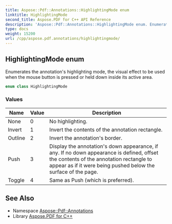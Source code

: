 ```yaml
---
title: Aspose::Pdf::Annotations::HighlightingMode enum
linktitle: HighlightingMode
second_title: Aspose.PDF for C++ API Reference
description: 'Aspose::Pdf::Annotations::HighlightingMode enum. Enumerates the annotation''s highlighting mode, the visual effect to be used when the mouse button is pressed or held down inside its active area in C++.'
type: docs
weight: 15200
url: /cpp/aspose.pdf.annotations/highlightingmode/
---
```

## HighlightingMode enum


Enumerates the annotation's highlighting mode, the visual effect to be used when the mouse button is pressed or held down inside its active area.

```cpp
enum class HighlightingMode
```

### Values

| Name | Value | Description |
| --- | --- | --- |
| None | 0 | No highlighting. |
| Invert | 1 | Invert the contents of the annotation rectangle. |
| Outline | 2 | Invert the annotation's border. |
| Push | 3 | Display the annotation's down appearance, if any. If no down appearance is defined, offset the contents of the annotation rectangle to appear as if it were being pushed below the surface of the page. |
| Toggle | 4 | Same as Push (which is preferred). |

## See Also

* Namespace [Aspose::Pdf::Annotations](../)
* Library [Aspose.PDF for C++](../../)
